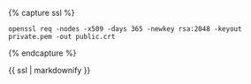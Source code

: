 {% capture ssl %}
```
openssl req -nodes -x509 -days 365 -newkey rsa:2048 -keyout private.pem -out public.crt
```
{% endcapture %}
<div markdown="1" data-example="ssl" class="markdown">
{{ ssl | markdownify }}
</div>
